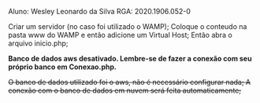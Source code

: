 Aluno: Wesley Leonardo da Silva
RGA: 2020.1906.052-0

Criar um servidor (no caso foi utilizado o WAMP);
Coloque o conteudo na pasta www do WAMP e então adicione um Virtual Host;
Então abra o  arquivo inicio.php;

**Banco de dados aws desativado. Lembre-se de fazer a conexão com seu próprio banco em Conexao.php.**

~~O banco de dados utilizado foi o aws, não é necessário configurar nada;
A conexão com o banco de dados em nuvem será feita automaticamente;~~


